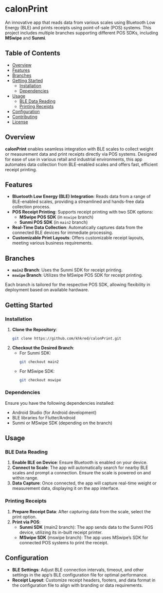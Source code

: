 # calonPrint

An innovative app that reads data from various scales using Bluetooth Low Energy (BLE) and prints receipts using point-of-sale (POS) systems. This project includes multiple branches supporting different POS SDKs, including **MSwipe** and **Sunmi**.

## Table of Contents

- [Overview](#overview)
- [Features](#features)
- [Branches](#branches)
- [Getting Started](#getting-started)
  - [Installation](#installation)
  - [Dependencies](#dependencies)
- [Usage](#usage)
  - [BLE Data Reading](#ble-data-reading)
  - [Printing Receipts](#printing-receipts)
- [Configuration](#configuration)
- [Contributing](#contributing)
- [License](#license)

## Overview

**calonPrint** enables seamless integration with BLE scales to collect weight or measurement data and print receipts directly via POS systems. Designed for ease of use in various retail and industrial environments, this app automates data collection from BLE-enabled scales and offers fast, efficient receipt printing.

## Features

- **Bluetooth Low Energy (BLE) Integration**: Reads data from a range of BLE-enabled scales, providing a streamlined and hands-free data collection process.
- **POS Receipt Printing**: Supports receipt printing with two SDK options:
  - **MSwipe POS SDK** (in `mswipe` branch)
  - **Sunmi POS SDK** (in `main2` branch)
- **Real-Time Data Collection**: Automatically captures data from the connected BLE devices for immediate processing.
- **Customizable Print Layouts**: Offers customizable receipt layouts, meeting various business requirements.

## Branches

- **`main2` Branch**: Uses the Sunmi SDK for receipt printing.
- **`mswipe` Branch**: Utilizes the MSwipe POS SDK for receipt printing.

Each branch is tailored for the respective POS SDK, allowing flexibility in deployment based on available hardware.

## Getting Started

### Installation

1. **Clone the Repository**:
   ```bash
   git clone https://github.com/khkred/calonPrint.git
   ```
2. **Checkout the Desired Branch**:
   - For Sunmi SDK: 
     ```bash
     git checkout main2
     ```
   - For MSwipe SDK:
     ```bash
     git checkout mswipe
     ```

### Dependencies

Ensure you have the following dependencies installed:
- Android Studio (for Android development)
- BLE libraries for Flutter/Android
- Sunmi or MSwipe SDK (depending on the branch)

## Usage

### BLE Data Reading

1. **Enable BLE on Device**: Ensure Bluetooth is enabled on your device.
2. **Connect to Scale**: The app will automatically search for nearby BLE scales and prompt a connection. Ensure the scale is powered on and within range.
3. **Data Capture**: Once connected, the app will capture real-time weight or measurement data, displaying it on the app interface.

### Printing Receipts

1. **Prepare Receipt Data**: After capturing data from the scale, select the print option.
2. **Print via POS**:
   - **Sunmi SDK** (main2 branch): The app sends data to the Sunmi POS device, utilizing its in-built receipt printer.
   - **MSwipe SDK** (mswipe branch): The app uses MSwipe’s SDK for connected POS systems to print the receipt.

## Configuration

- **BLE Settings**: Adjust BLE connection intervals, timeout, and other settings in the app’s BLE configuration file for optimal performance.
- **Receipt Layout**: Customize receipt headers, footers, and data format in the configuration file to align with branding or data requirements.
